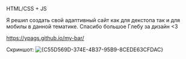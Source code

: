 HTML/CSS + JS

Я решил создать свой адаптивный сайт как для декстопа так и для мобилы в данной тематике. Спасибо большое Глебу за дизайн <3

https://ypags.github.io/my-bar/

Скриншот:
![{C55D569D-374E-4B37-95B9-8CEDE63CFDAC}](https://github.com/user-attachments/assets/7527fc0b-3748-4728-b1a9-adea0679769d)
